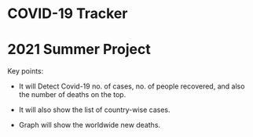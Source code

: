 # COVID-19 Tracker
# 2021 Summer Project

Key points:

* It will Detect Covid-19 no. of cases, no. of people recovered, and also the number of deaths on the top.

* It will also show the list of country-wise cases.

* Graph will show the worldwide new deaths.

